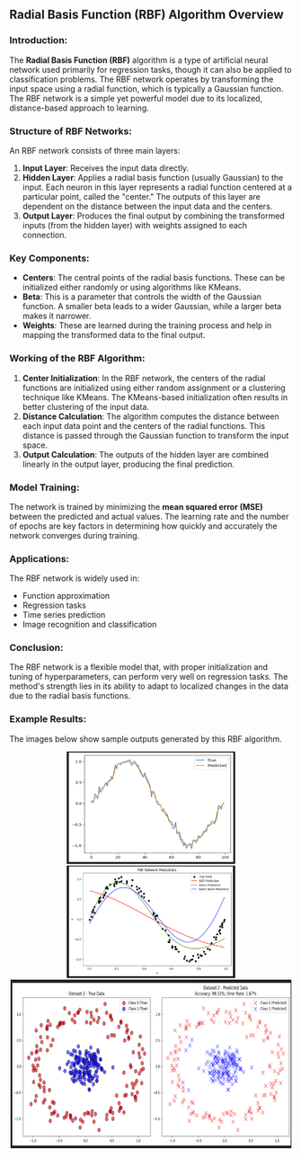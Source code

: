 ## Radial Basis Function (RBF) Algorithm Overview

### Introduction:
The **Radial Basis Function (RBF)** algorithm is a type of artificial neural network used primarily for regression tasks, though it can also be applied to classification problems. The RBF network operates by transforming the input space using a radial function, which is typically a Gaussian function. The RBF network is a simple yet powerful model due to its localized, distance-based approach to learning.

### Structure of RBF Networks:
An RBF network consists of three main layers:
1. **Input Layer**: Receives the input data directly.
2. **Hidden Layer**: Applies a radial basis function (usually Gaussian) to the input. Each neuron in this layer represents a radial function centered at a particular point, called the "center." The outputs of this layer are dependent on the distance between the input data and the centers.
3. **Output Layer**: Produces the final output by combining the transformed inputs (from the hidden layer) with weights assigned to each connection.

### Key Components:
- **Centers**: The central points of the radial basis functions. These can be initialized either randomly or using algorithms like KMeans.
- **Beta**: This is a parameter that controls the width of the Gaussian function. A smaller beta leads to a wider Gaussian, while a larger beta makes it narrower.
- **Weights**: These are learned during the training process and help in mapping the transformed data to the final output.

### Working of the RBF Algorithm:
1. **Center Initialization**: In the RBF network, the centers of the radial functions are initialized using either random assignment or a clustering technique like KMeans. The KMeans-based initialization often results in better clustering of the input data.
2. **Distance Calculation**: The algorithm computes the distance between each input data point and the centers of the radial functions. This distance is passed through the Gaussian function to transform the input space.
3. **Output Calculation**: The outputs of the hidden layer are combined linearly in the output layer, producing the final prediction.

### Model Training:
The network is trained by minimizing the **mean squared error (MSE)** between the predicted and actual values. The learning rate and the number of epochs are key factors in determining how quickly and accurately the network converges during training.

### Applications:
The RBF network is widely used in:
- Function approximation
- Regression tasks
- Time series prediction
- Image recognition and classification

### Conclusion:
The RBF network is a flexible model that, with proper initialization and tuning of hyperparameters, can perform very well on regression tasks. The method's strength lies in its ability to adapt to localized changes in the data due to the radial basis functions.

### Example Results:
The images below show sample outputs generated by this RBF algorithm.


<p align="center">
  <img src="1.png" alt="Predicted vs Actual Plot" width="300" height="200"/>
  <img src="2.png" alt="Centers and Gaussian Widths" width="300" height="200"/>
  <img src="3.png" alt="Centers and Gaussian Widths" width="500" height="300"/>
</p>
